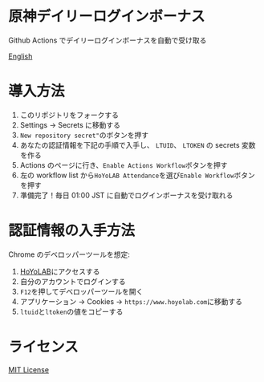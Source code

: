 # 原神デイリーログインボーナス

Github Actions でデイリーログインボーナスを自動で受け取る

[English](README.en.md)

# 導入方法

1. このリポジトリをフォークする
2. Settings -> Secrets に移動する
3. `New repository secret"`のボタンを押す
4. あなたの認証情報を下記の手順で入手し、 `LTUID`、 `LTOKEN` の secrets 変数を作る
5. Actions のページに行き、`Enable Actions Workflow`ボタンを押す
6. 左の workflow list から`HoYoLAB Attendance`を選び`Enable Workflow`ボタンを押す
7. 準備完了！毎日 01:00 JST に自動でログインボーナスを受け取れる

# 認証情報の入手方法

Chrome のデベロッパーツールを想定:

1. [HoYoLAB](http://hoyolab.com)にアクセスする
2. 自分のアカウントでログインする
3. `F12`を押してデベロッパーツールを開く
4. アプリケーション -> Cookies -> `https://www.hoyolab.com`に移動する
5. `ltuid`と`ltoken`の値をコピーする

# ライセンス

[MIT License](LICENSE)
